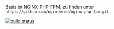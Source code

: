 Basis ist NGINX-PHP-FPM, zu finden unter `https://github.com/ngineered/nginx-php-fpm.git`


[![build status](https://fizban02.rz.tu-harburg.de/Docker/humhub/badges/master/build.svg)](https://fizban02.rz.tu-harburg.de/Docker/humhub/commits/master)